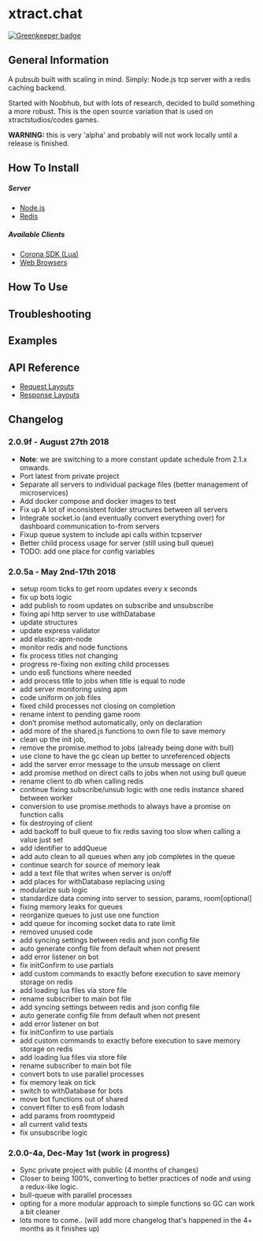 # xtract.chat

[![Greenkeeper badge](https://badges.greenkeeper.io/noriega3/xtract-chat.svg)](https://greenkeeper.io/)


## General Information
A pubsub built with scaling in mind. Simply: Node.js tcp server with a redis caching backend.

Started with Noobhub, but with lots of research, decided to build something a more robust.
This is the open source variation that is used on xtractstudios/codes games.

**WARNING:** this is very 'alpha' and probably will not work locally until a release is finished.  

## How To Install

##### Server
 - [Node.js]()
 - [Redis]()
##### Available Clients
  - [Corona SDK (Lua)]()
  - [Web Browsers]()

## How To Use

## Troubleshooting

## Examples

## API Reference
  - [Request Layouts](aa/RequestLayouts.md)
  - [Response Layouts](aa/ResponseLayouts.md)
  
## Changelog   

### 2.0.9f - August 27th 2018 
- **Note**: we are switching to a more constant update schedule from 2.1.x onwards.
- Port latest from private project
- Separate all servers to individual package files (better management of microservices)
- Add docker compose and docker images to test
- Fix up A lot of inconsistent folder structures between all servers
- Integrate socket.io (and eventually convert everything over) for dashboard communication to-from servers
- Fixup queue system to include api calls within tcpserver
- Better child process usage for server (still using bull queue)
- TODO: add one place for config variables

### 2.0.5a - May 2nd-17th 2018 
- setup room ticks to get room updates every x seconds
- fix up bots logic
- add publish to room updates on subscribe and unsubscribe
- fixing api http server to use withDatabase
- update structures
- update express validator 
- add elastic-apm-node
- monitor redis and node functions
- fix process titles not changing
- progress re-fixing non exiting child processes
- undo es6 functions where needed
- add process title to jobs when title is equal to node
- add server monitoring using apm
- code uniform on job files
- fixed child processes not closing on completion
- rename intent to pending game room
- don’t promise method automatically, only on declaration 
- add more of the shared.js functions to own file to save memory
- clean up the init job,
- remove the promise.method to jobs (already being done with bull)
- use clone to have the gc clean up better to unreferenced objects
- add the server error message to the unsub message on client
- add promise method on direct calls to jobs when not using bull queue
- rename client to db when calling redis
- continue fixing subscribe/unsub logic with one redis instance shared between worker
- conversion to use promise.methods to always have a promise on function calls
- fix destroying of client
- add backoff to bull queue to fix redis saving too slow when calling a value just set
- add identifier to addQueue
- add auto clean to all queues when any job completes in the queue
- continue search for source of memory leak
- add a text file that writes when server is on/off
- add places for withDatabase replacing using 
- modularize sub logic
- standardize data coming into server to  session, params, room[optional]
- fixing memory leaks for queues
- reorganize queues to just use one function
- add queue for incoming socket data to rate limit
- removed unused code
- add syncing settings between redis and json config file
- auto generate config file from default when not present
- add error listener on bot
- fix initConfirm to use partials
- add custom commands to exactly before execution to save memory storage on redis
- add loading lua files via store file
- rename subscriber to main bot file
- add syncing settings between redis and json config file
- auto generate config file from default when not present
- add error listener on bot
- fix initConfirm to use partials
- add custom commands to exactly before execution to save memory storage on redis
- add loading lua files via store file
- rename subscriber to main bot file
- convert bots to use parallel processes
- fix memory leak on tick
- switch to withDatabase for bots
- move bot functions out of shared
- convert filter to es6 from lodash
- add params from roomtypeid
- all current valid tests
- fix unsubscribe logic

### 2.0.0-4a, Dec-May 1st (work in progress)
  - Sync private project with public (4 months of changes)
  - Closer to being 100%, converting to better practices of node and using a redux-like logic.
  - bull-queue with parallel processes
  - opting for a more modular approach to simple functions so GC can work a bit cleaner
  - lots more to come.. (will add more changelog that's happened in the 4+ months as it finishes up)
